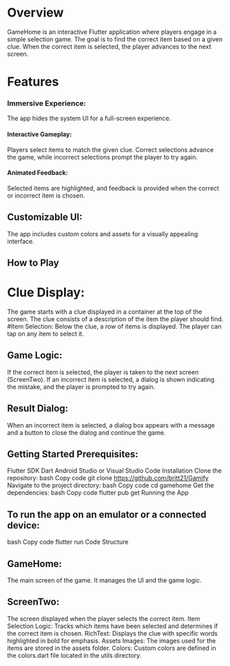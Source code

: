# Overview
GameHome is an interactive Flutter application where players engage in a simple selection game. The goal is to find the correct item based on a given clue. When the correct item is selected, the player advances to the next screen.


# Features
### Immersive Experience: 
The app hides the system UI for a full-screen experience.
#### Interactive Gameplay: 
Players select items to match the given clue. Correct selections advance the game, while incorrect selections prompt the player to try again.
#### Animated Feedback:
Selected items are highlighted, and feedback is provided when the correct or incorrect item is chosen.
## Customizable UI: 
The app includes custom colors and assets for a visually appealing interface.
## How to Play
# Clue Display:
The game starts with a clue displayed in a container at the top of the screen. The clue consists of a description of the item the player should find.
#Item Selection: 
Below the clue, a row of items is displayed. The player can tap on any item to select it.

## Game Logic:
If the correct item is selected, the player is taken to the next screen (ScreenTwo).
If an incorrect item is selected, a dialog is shown indicating the mistake, and the player is prompted to try again.
## Result Dialog:
When an incorrect item is selected, a dialog box appears with a message and a button to close the dialog and continue the game.
## Getting Started Prerequisites:
Flutter SDK
Dart
Android Studio or Visual Studio Code
Installation
Clone the repository:
bash
Copy code
git clone https://github.com/britt21/Gamify
Navigate to the project directory:
bash
Copy code
cd gamehome
Get the dependencies:
bash
Copy code
flutter pub get
Running the App
## To run the app on an emulator or a connected device:
bash
Copy code
flutter run
Code Structure
## GameHome: 
The main screen of the game. It manages the UI and the game logic.
## ScreenTwo: 
The screen displayed when the player selects the correct item.
Item Selection Logic: Tracks which items have been selected and determines if the correct item is chosen.
RichText: Displays the clue with specific words highlighted in bold for emphasis.
Assets
Images: The images used for the items are stored in the assets folder.
Colors: Custom colors are defined in the colors.dart file located in the utils directory.
